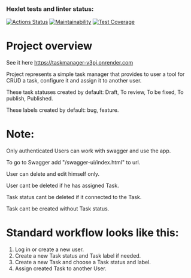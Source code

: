 ### Hexlet tests and linter status:
[![Actions Status](https://github.com/AlexVin11/java-project-99/actions/workflows/hexlet-check.yml/badge.svg)](https://github.com/AlexVin11/java-project-99/actions)
[![Maintainability](https://api.codeclimate.com/v1/badges/dc121359ba93aab28290/maintainability)](https://codeclimate.com/github/AlexVin11/java-project-99/maintainability)
[![Test Coverage](https://api.codeclimate.com/v1/badges/dc121359ba93aab28290/test_coverage)](https://codeclimate.com/github/AlexVin11/java-project-99/test_coverage)

# Project overview
See it here https://taskmanager-v3pj.onrender.com

Project represents a simple task manager that provides to user a tool for CRUD a task, configure it and assign it to another user.

These task statuses created by default: Draft, To review, To be fixed, To publish, Published.

These labels created by default: bug, feature.

# Note:
Only authenticated Users can work with swagger and use the app.

To go to Swagger add "/swagger-ui/index.html" to url.

User can delete and edit himself only.

User cant be deleted if he has assigned Task.

Task status cant be deleted if it connected to the Task.

Task cant be created without Task status.

# Standard workflow looks like this:
1. Log in or create a new user.
2. Create a new Task status and Task label if needed.
3. Create a new Task and choose a Task status and label.
4. Assign created Task to another User.
